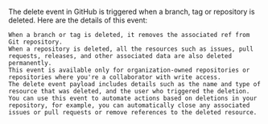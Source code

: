 The delete event in GitHub is triggered when a branch, tag or repository is deleted. Here are the details of this event:

    When a branch or tag is deleted, it removes the associated ref from Git repository.
    When a repository is deleted, all the resources such as issues, pull requests, releases, and other associated data are also deleted permanently.
    This event is available only for organization-owned repositories or repositories where you're a collaborator with write access.
    The delete event payload includes details such as the name and type of resource that was deleted, and the user who triggered the deletion.
    You can use this event to automate actions based on deletions in your repository, for example, you can automatically close any associated issues or pull requests or remove references to the deleted resource.